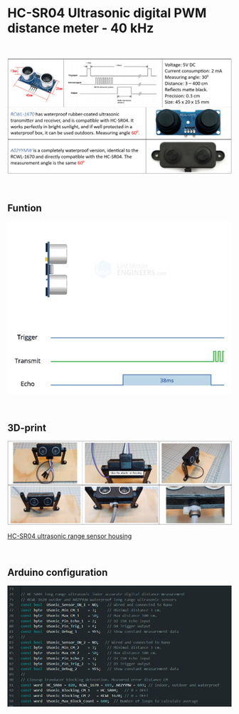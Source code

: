 # HC-SR04 Ultrasonic digital PWM distance meter - 40 kHz

<br/>

![](/image/HC-SR04%20-%20RCWL-1604%20-%20A02YYMW%20.png)

<br/>

## Funtion

![](/image/HC-SR04-Ultrasonic-Sensor-Working-Echo-when-no-Obstacle.gif)

<br/>

## 3D-print

![](https://github.com/MTD2A/HC-SR04/blob/main/image/HC-SR04-housing.png)

[HC-SR04 ultrasonic range sensor housing](https://www.thingiverse.com/thing:6851968)

<br/>

## Arduino configuration

![](/image/Arduino-configuration.png)
